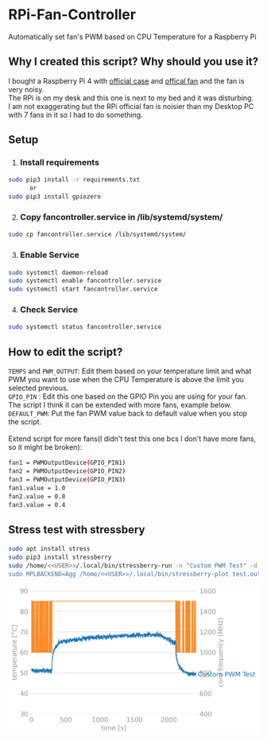 # RPi-Fan-Controller
Automatically set fan's PWM based on CPU Temperature for a Raspberry Pi

## Why I created this script? Why should you use it?
I bought a Raspberry Pi 4 with [official case](https://www.raspberrypi.org/products/raspberry-pi-4-case/) and [offical fan](https://www.raspberrypi.org/products/raspberry-pi-4-case-fan/) and the fan is very noisy.<br>
The RPi is on my desk and this one is next to my bed and it was disturbing.<br>
I am not exaggerating but the RPi official fan is noisier than my Desktop PC with 7 fans in it so I had to do something.

## Setup
1. ### Install requirements
```bash
sudo pip3 install -r requirements.txt 
      or
sudo pip3 install gpiozero
```

2. ### Copy fancontroller.service in /lib/systemd/system/
```bash
sudo cp fancontroller.service /lib/systemd/system/
```

3. ### Enable Service
```bash
sudo systemctl daemon-reload
sudo systemctl enable fancontroller.service
sudo systemctl start fancontroller.service
```

4. ### Check Service
```bash
sudo systemctl status fancontroller.service
```
## How to edit the script?
```TEMPS``` and ```PWM_OUTPUT```: Edit them based on your temperature limit and what PWM you want to use when the CPU Temperature is above the limit you selected previous.<br>
```GPIO_PIN``` : Edit this one based on the GPIO Pin you are using for your fan. The script I think it can be extended with more fans, example below.<br>
```DEFAULT_PWM```: Put the fan PWM value back to default value when you stop the script.<br><br>
Extend script for more fans(I didn't test this one bcs I don't have more fans, so it might be broken):
```bash
fan1 = PWMOutputDevice(GPIO_PIN1)
fan2 = PWMOutputDevice(GPIO_PIN2)
fan3 = PWMOutputDevice(GPIO_PIN3)
fan1.value = 1.0
fan2.value = 0.8
fan3.value = 0.4
```

## Stress test with stressbery
```bash
sudo apt install stress
sudo pip3 install stressberry
sudo /home/<<USER>>/.local/bin/stressberry-run -n "Custom PWM Test" -d 1800 -i 300 -c 4 test.out
sudo MPLBACKEND=Agg /home/<<USER>>/.local/bin/stressberry-plot test.out -f -d 300 -f -l 400 1600 -t 30 90 -o test.png --not-transparent
```
![stressberry](test.png)
